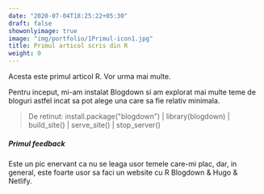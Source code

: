 ```yaml
---
date: "2020-07-04T18:25:22+05:30"
draft: false
showonlyimage: true
image: "img/portfolio/1Primul-icon1.jpg"
title: Primul articol scris din R
weight: 0
---
```


Acesta este primul articol R. Vor urma mai multe.
<!--more-->

Pentru inceput, mi-am instalat Blogdown si am explorat mai multe teme de bloguri astfel incat sa pot alege una care sa fie relativ minimala.


> De retinut: install.package("blogdown") | library(blogdown) | build_site() | serve_site() | stop_server()

##### Primul feedback

Este un pic enervant ca nu se leaga usor temele care-mi plac, dar, in general, este foarte usor sa faci un website cu R Blogdown & Hugo & Netlify.



